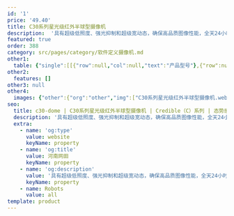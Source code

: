 ```yaml
---
id: '1'
price: '49.40'
title: C30系列星光级红外半球型摄像机
description:  '具有超级低照度、强光抑制和超级宽动态，确保高品质图像性能，全天24小时高清监控。'
featured: true
order: 388
category: src/pages/category/软件定义摄像机.md
other1: 
  table: {"single":[[{"row":null,"col":null,"text":"产品型号"},{"row":null,"col":null,"text":"C3050-I(2.8mm/3.6mm) "},{"row":null,"col":null,"text":"C3050-I-P(2.8mm/3.6mm/6mm) "},{"row":null,"col":null,"text":"C3020-I(2.8mm/3.6mm) "},{"row":null,"col":null,"text":"C3020-I-P(2.8mm/3.6mm/6mm) "}],[{"row":null,"col":null,"text":"图像传感器"},{"row":null,"col":null,"text":"1/2.7\" 500万像素逐行扫描CMOS"},{"row":null,"col":null,"text":"1/2.7\" 500万像素逐行扫描CMOS"},{"row":null,"col":null,"text":"1/2.7\" 200万像素逐行扫描CMOS"},{"row":null,"col":null,"text":"1/2.7\" 200万像素逐行扫描CMOS"}],[{"row":null,"col":null,"text":"最大分辨率"},{"row":null,"col":null,"text":"2560 *1920"},{"row":null,"col":null,"text":"2560 *1920"},{"row":null,"col":null,"text":"1920×1080"},{"row":null,"col":null,"text":"1920×1080"}],[{"row":null,"col":null,"text":"低照度"},{"row":null,"col":null,"text":"支持"},{"row":null,"col":null,"text":"支持"},{"row":null,"col":null,"text":"支持"},{"row":null,"col":null,"text":"支持"}],[{"row":null,"col":null,"text":"镜头焦距"},{"row":null,"col":null,"text":"2.8mm/3.6mm"},{"row":null,"col":null,"text":"2.8mm/3.6mm/6mm"},{"row":null,"col":null,"text":"2.8mm/3.6mm"},{"row":null,"col":null,"text":"2.8mm/3.6mm/6mm"}],[{"row":null,"col":null,"text":"补光方式"},{"row":null,"col":null,"text":"红外"},{"row":null,"col":null,"text":"红外"},{"row":null,"col":null,"text":"隐形红外"},{"row":null,"col":null,"text":"红外"}],[{"row":null,"col":null,"text":"宽动态"},{"row":null,"col":null,"text":"支持"},{"row":null,"col":null,"text":"支持"},{"row":null,"col":null,"text":"支持"},{"row":null,"col":null,"text":"支持"}],[{"row":null,"col":null,"text":"智能分析"},{"row":null,"col":null,"text":"支持"},{"row":null,"col":null,"text":"支持"},{"row":null,"col":null,"text":"支持"},{"row":null,"col":null,"text":"支持"}],[{"row":null,"col":null,"text":"电源"},{"row":null,"col":null,"text":"AC24V，DC12V，PoE(IEEE 802.3at)"},{"row":null,"col":null,"text":"DC12V，PoE(IEEE 802.3af)\n"},{"row":null,"col":null,"text":"DC12V\n"},{"row":null,"col":null,"text":"DC12V，PoE(IEEE 802.3af)\n"}]]}
other2:
  features: []
other3: null
other4:
  images: {"other":{"org":"other","img":["C30系列星光级红外半球型摄像机.webp"]}}
seo:
  title: c30-dome | C30系列星光级红外半球型摄像机 | Credible（C）系列 | 态势感知摄像机  | 软件定义摄像机 | 机器视觉
  description: '具有超级低照度、强光抑制和超级宽动态，确保高品质图像性能，全天24小时高清监控。'
  extra:
    - name: 'og:type'
      value: website
      keyName: property
    - name: 'og:title'
      value: 河南网田
      keyName: property
    - name: 'og:description'
      value: '具有超级低照度、强光抑制和超级宽动态，确保高品质图像性能，全天24小时高清监控。'
      keyName: property
    - name: Robots
      value: all
template: product
---
```

